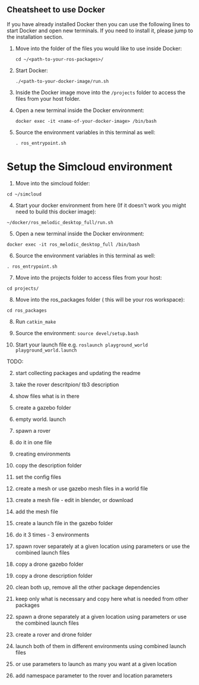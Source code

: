 ## Cheatsheet to use Docker
If you have already installed Docker then you can use the following lines to start Docker and open new terminals. If you need to install it, please jump to the installation section.
1. Move into the folder of the files you would like to use inside Docker: 
	```
	cd ~/<path-to-your-ros-packages>/
	```
2. Start Docker:
	```
	./<path-to-your-docker-image/run.sh 
	```
3. Inside the Docker image move into the `/projects` folder to access the files from your host folder.
	
4. Open a new terminal inside the Docker environment:

	```
	docker exec -it <name-of-your-docker-image> /bin/bash
	```

5. Source the environment variables in this terminal as well:

	```
	. ros_entrypoint.sh
	```



# Setup the Simcloud environment

1. Move into the simcloud folder:
```
cd ~/simcloud
```

4. Start your docker environment from here (If it doesn't work you might need to build this docker image):
```
~/docker/ros_melodic_desktop_full/run.sh
```

5. Open a new terminal inside the Docker environment:
```
docker exec -it ros_melodic_desktop_full /bin/bash
```

6. Source the environment variables in this terminal as well:
```
. ros_entrypoint.sh
```
7. Move into the projects folder to access files from your host:
```
cd projects/
```

8. Move into the ros_packages folder ( this will be your ros workspace):
```
cd ros_packages
```

8. Run `catkin_make`

9. Source the environment: `source devel/setup.bash`

10. Start your launch file e.g. `roslaunch playground_world playground_world.launch`






TODO:
    
2.  start collecting packages and updating the readme
    
3.  take the rover descritpion/ tb3 description
    
4.  show files what is in there
    
5.  create a gazebo folder
    
6.  empty world. launch
    
7.  spawn a rover
    
8.  do it in one file
    
9.  creating environments
    
10.  copy the description folder
    
11.  set the config files
    
12.  create a mesh or use gazebo mesh files in a world file
    
13.  create a mesh file - edit in blender, or download
    
14.  add the mesh file
    
15.  create a launch file in the gazebo folder
    
16.  do it 3 times - 3 environments
    
17.  spawn rover separately at a given location using parameters or use the combined launch files
    

  

18.  copy a drone gazebo folder
    
19.  copy a drone description folder
    
20.  clean both up, remove all the other package dependencies
    
21.  keep only what is necessary and copy here what is needed from other packages
    
22.  spawn a drone separately at a given location using parameters or use the combined launch files
    

  

23.  create a rover and drone folder
    
24.  launch both of them in different environments using combined launch files
    
25.  or use parameters to launch as many you want at a given location
    
26.  add namespace parameter to the rover and location parameters
